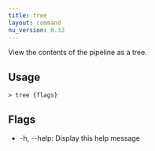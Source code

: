 ```yaml
---
title: tree
layout: command
nu_version: 0.32
---
```

View the contents of the pipeline as a tree.

## Usage
```shell
> tree {flags} 
 ```

## Flags
* -h, --help: Display this help message

